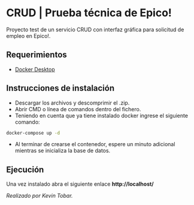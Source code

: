 # CRUD | Prueba técnica de Epico!

Proyecto test de un servicio CRUD con interfaz gráfica para solicitud de empleo en Epico!.

## Requerimientos
* [Docker Desktop](https://www.docker.com/products/docker-desktop)

## Instrucciones de instalación
* Descargar los archivos y descomprimir el .zip.
* Abrir CMD o línea de comandos dentro del fichero.
* Teniendo en cuenta que ya tiene instalado docker ingrese el siguiente comando:
```bash
docker-compose up -d
```
* Al terminar de crearse el contenedor, espere un minuto adicional mientras se inicializa la base de datos.

## Ejecución
Una vez instalado abra el siguiente enlace <b>http://localhost/</b>

<i>Realizado por Kevin Tobar.</i>
